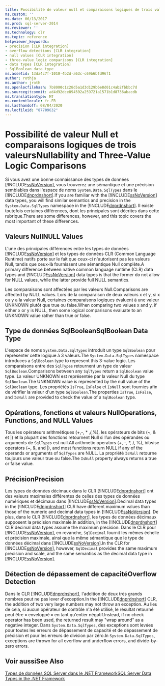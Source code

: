 ```yaml
---
title: Possibilité de valeur null et comparaisons logiques de trois valeurs | Microsoft Docs
ms.custom: ''
ms.date: 06/13/2017
ms.prod: sql-server-2014
ms.reviewer: ''
ms.technology: clr
ms.topic: reference
helpviewer_keywords:
- precision [CLR integration]
- overflow detections [CLR integration]
- null values [CLR integration]
- three-value logic comparisons [CLR integration]
- data types [CLR integration]
- SqlBoolean data type
ms.assetid: 13da4c7f-1010-4b2d-a63c-c69b6bfd96f1
author: rothja
ms.author: jroth
ms.openlocfilehash: 7b8000c1c28d5a1d3d129b6e8d01c4ab2fbbbc7d
ms.sourcegitcommit: ad4d92dce894592a259721a1571b1d8736abacdb
ms.translationtype: MT
ms.contentlocale: fr-FR
ms.lasthandoff: 08/04/2020
ms.locfileid: "87709632"
---
```

# <a name="nullability-and-three-value-logic-comparisons"></a><span data-ttu-id="4fc0f-102">Possibilité de valeur Null et comparaisons logiques de trois valeurs</span><span class="sxs-lookup"><span data-stu-id="4fc0f-102">Nullability and Three-Value Logic Comparisons</span></span>
  <span data-ttu-id="4fc0f-103">Si vous avez une bonne connaissance des types de données [!INCLUDE[ssNoVersion](../../includes/ssnoversion-md.md)], vous trouverez une sémantique et une précision semblables dans l'espace de noms `System.Data.SqlTypes` dans le [!INCLUDE[dnprdnshort](../../includes/dnprdnshort-md.md)].</span><span class="sxs-lookup"><span data-stu-id="4fc0f-103">If you are familiar with the [!INCLUDE[ssNoVersion](../../includes/ssnoversion-md.md)] data types, you will find similar semantics and precision in the `System.Data.SqlTypes` namespace in the [!INCLUDE[dnprdnshort](../../includes/dnprdnshort-md.md)].</span></span> <span data-ttu-id="4fc0f-104">Il existe toutefois certaines différences, dont les principales sont décrites dans cette rubrique.</span><span class="sxs-lookup"><span data-stu-id="4fc0f-104">There are some differences, however, and this topic covers the most important of these differences.</span></span>  
  
## <a name="null-values"></a><span data-ttu-id="4fc0f-105">Valeurs Null</span><span class="sxs-lookup"><span data-stu-id="4fc0f-105">NULL Values</span></span>  
 <span data-ttu-id="4fc0f-106">L'une des principales différences entre les types de données [!INCLUDE[ssNoVersion](../../includes/ssnoversion-md.md)] et les types de données CLR (Common Language Runtime) natifs porte sur le fait que ceux-ci n'autorisent pas les valeurs Null, tandis que ceux-là fournissent une sémantique Null complète.</span><span class="sxs-lookup"><span data-stu-id="4fc0f-106">A primary difference between native common language runtime (CLR) data types and [!INCLUDE[ssNoVersion](../../includes/ssnoversion-md.md)] data types is that the former do not allow for NULL values, while the latter provide full NULL semantics.</span></span>  
  
 <span data-ttu-id="4fc0f-107">Les comparaisons sont affectées par les valeurs Null.</span><span class="sxs-lookup"><span data-stu-id="4fc0f-107">Comparisons are affected by NULL values.</span></span> <span data-ttu-id="4fc0f-108">Lors de la comparaison de deux valeurs x et y, si x ou y a la valeur Null, certaines comparaisons logiques évaluent à une valeur UNKNOWN plutôt que true ou false.</span><span class="sxs-lookup"><span data-stu-id="4fc0f-108">When comparing two values x and y, if either x or y is NULL, then some logical comparisons evaluate to an UNKNOWN value rather than true or false.</span></span>  
  
## <a name="sqlboolean-data-type"></a><span data-ttu-id="4fc0f-109">Type de données SqlBoolean</span><span class="sxs-lookup"><span data-stu-id="4fc0f-109">SqlBoolean Data Type</span></span>  
 <span data-ttu-id="4fc0f-110">L'espace de noms `System.Data.SqlTypes` introduit un type `SqlBoolean` pour représenter cette logique à 3 valeurs.</span><span class="sxs-lookup"><span data-stu-id="4fc0f-110">The `System.Data.SqlTypes` namespace introduces a `SqlBoolean` type to represent this 3-value logic.</span></span> <span data-ttu-id="4fc0f-111">Les comparaisons entre des `SqlTypes` retournent un type de valeur `SqlBoolean`.</span><span class="sxs-lookup"><span data-stu-id="4fc0f-111">Comparisons between any `SqlTypes` return a `SqlBoolean` value type.</span></span> <span data-ttu-id="4fc0f-112">La valeur UNKNOWN est représentée par la valeur Null du type `SqlBoolean`.</span><span class="sxs-lookup"><span data-stu-id="4fc0f-112">The UNKNOWN value is represented by the null value of the `SqlBoolean` type.</span></span> <span data-ttu-id="4fc0f-113">Les propriétés `IsTrue`, `IsFalse` et `IsNull` sont fournies afin de vérifier la valeur d'un type `SqlBoolean`.</span><span class="sxs-lookup"><span data-stu-id="4fc0f-113">The properties `IsTrue`, `IsFalse`, and `IsNull` are provided to check the value of a `SqlBoolean` type.</span></span>  
  
## <a name="operations-functions-and-null-values"></a><span data-ttu-id="4fc0f-114">Opérations, fonctions et valeurs Null</span><span class="sxs-lookup"><span data-stu-id="4fc0f-114">Operations, Functions, and NULL Values</span></span>  
 <span data-ttu-id="4fc0f-115">Tous les opérateurs arithmétiques (+,-, \* ,/,%), les opérateurs de bits (~, & et |) et la plupart des fonctions retournent Null si l’un des opérandes ou arguments de `SqlTypes` est null.</span><span class="sxs-lookup"><span data-stu-id="4fc0f-115">All arithmetic operators (+, -, \*, /, %), bitwise operators (~, &, and |), and most functions return NULL if any of the operands or arguments of `SqlTypes` are NULL.</span></span> <span data-ttu-id="4fc0f-116">La propriété `IsNull` retourne toujours une valeur true ou false.</span><span class="sxs-lookup"><span data-stu-id="4fc0f-116">The `IsNull` property always returns a true or false value.</span></span>  
  
## <a name="precision"></a><span data-ttu-id="4fc0f-117">Précision</span><span class="sxs-lookup"><span data-stu-id="4fc0f-117">Precision</span></span>  
 <span data-ttu-id="4fc0f-118">Les types de données décimaux dans le CLR [!INCLUDE[dnprdnshort](../../includes/dnprdnshort-md.md)] ont des valeurs maximales différentes de celles des types de données numériques et décimaux dans [!INCLUDE[ssNoVersion](../../includes/ssnoversion-md.md)].</span><span class="sxs-lookup"><span data-stu-id="4fc0f-118">Decimal data types in the [!INCLUDE[dnprdnshort](../../includes/dnprdnshort-md.md)] CLR have different maximum values than those of the numeric and decimal data types in [!INCLUDE[ssNoVersion](../../includes/ssnoversion-md.md)].</span></span> <span data-ttu-id="4fc0f-119">De plus, dans le CLR [!INCLUDE[dnprdnshort](../../includes/dnprdnshort-md.md)], les types de données décimaux supposent la précision maximale.</span><span class="sxs-lookup"><span data-stu-id="4fc0f-119">In addition, in the [!INCLUDE[dnprdnshort](../../includes/dnprdnshort-md.md)] CLR decimal data types assume the maximum precision.</span></span> <span data-ttu-id="4fc0f-120">Dans le CLR pour [!INCLUDE[ssNoVersion](../../includes/ssnoversion-md.md)], en revanche, `SqlDecimal` fournit les mêmes échelle et précision maximale, ainsi que la même sémantique que le type de données décimal dans [!INCLUDE[ssNoVersion](../../includes/ssnoversion-md.md)].</span><span class="sxs-lookup"><span data-stu-id="4fc0f-120">In the CLR for [!INCLUDE[ssNoVersion](../../includes/ssnoversion-md.md)], however, `SqlDecimal` provides the same maximum precision and scale, and the same semantics as the decimal data type in [!INCLUDE[ssNoVersion](../../includes/ssnoversion-md.md)].</span></span>  
  
## <a name="overflow-detection"></a><span data-ttu-id="4fc0f-121">Détection de dépassement de capacité</span><span class="sxs-lookup"><span data-stu-id="4fc0f-121">Overflow Detection</span></span>  
 <span data-ttu-id="4fc0f-122">Dans le CLR [!INCLUDE[dnprdnshort](../../includes/dnprdnshort-md.md)], l'addition de deux très grands nombres peut ne pas lever d'exception.</span><span class="sxs-lookup"><span data-stu-id="4fc0f-122">In the [!INCLUDE[dnprdnshort](../../includes/dnprdnshort-md.md)] CLR, the addition of two very large numbers may not throw an exception.</span></span> <span data-ttu-id="4fc0f-123">Au lieu de cela, si aucun opérateur de contrôle n'a été utilisé, le résultat retourné peut être « enveloppé » en tant qu'entier négatif.</span><span class="sxs-lookup"><span data-stu-id="4fc0f-123">Instead, if no check operator has been used, the returned result may "wrap around" as a negative integer.</span></span> <span data-ttu-id="4fc0f-124">Dans `System.Data.SqlTypes`, des exceptions sont levées pour toutes les erreurs de dépassement de capacité et de dépassement de précision et pour les erreurs de division par zéro.</span><span class="sxs-lookup"><span data-stu-id="4fc0f-124">In `System.Data.SqlTypes`, exceptions are thrown for all overflow and underflow errors, and divide-by-zero errors.</span></span>  
  
## <a name="see-also"></a><span data-ttu-id="4fc0f-125">Voir aussi</span><span class="sxs-lookup"><span data-stu-id="4fc0f-125">See Also</span></span>  
 [<span data-ttu-id="4fc0f-126">Types de données SQL Server dans le .NET Framework</span><span class="sxs-lookup"><span data-stu-id="4fc0f-126">SQL Server Data Types in the .NET Framework</span></span>](sql-server-data-types-in-the-net-framework.md)  
  
  
